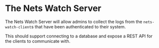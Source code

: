 # The Nets Watch Server

The Nets Watch Server will allow admins to collect the logs from the `nets-watch-client`s that have been authenticated to their system.

This should support connecting to a database and expose a REST API for the clients to communicate with.